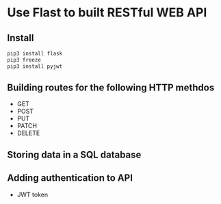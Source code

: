 # Use Flast to built RESTful WEB API

## Install
```bash
pip3 install flask
pip3 freeze
pip3 install pyjwt
```

## Building routes for the following HTTP methdos
* GET
* POST
* PUT
* PATCH
* DELETE

## Storing data in a SQL database

## Adding authentication to API
* JWT token